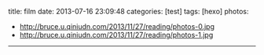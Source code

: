 title: film
date: 2013-07-16 23:09:48 
categories: [test]
tags: [hexo]
photos: 
- http://bruce.u.qiniudn.com/2013/11/27/reading/photos-0.jpg
- http://bruce.u.qiniudn.com/2013/11/27/reading/photos-1.jpg
---
